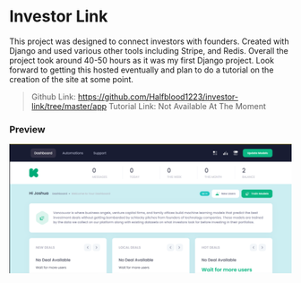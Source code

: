 # Investor Link

This project was designed to connect investors with founders. Created with Django and used various other tools including Stripe, and Redis. Overall the project took around 40-50 hours as it was my first Django project. Look forward to getting this hosted eventually and plan to do a tutorial on the creation of the site at some point.

> Github Link: https://github.com/Halfblood1223/investor-link/tree/master/app
> Tutorial Link: Not Available At The Moment

### Preview
![Investorlink](images/investorlink.png)